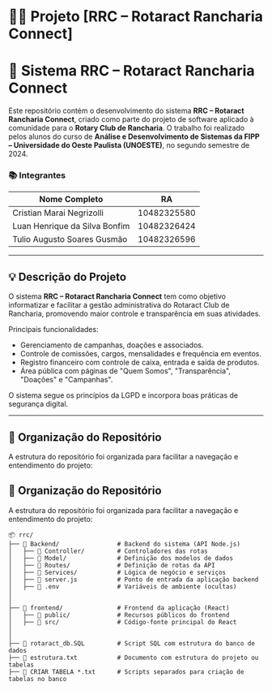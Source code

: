 # 🧑‍💻 Projeto [RRC – Rotaract Rancharia Connect]

# 📘 Sistema RRC – Rotaract Rancharia Connect
Este repositório contém o desenvolvimento do sistema **RRC – Rotaract Rancharia Connect**, criado como parte do projeto de software aplicado à comunidade para o **Rotary Club de Rancharia**. O trabalho foi realizado pelos alunos do curso de **Análise e Desenvolvimento de Sistemas da FIPP – Universidade do Oeste Paulista (UNOESTE)**, no segundo semestre de 2024.

### 📚 Integrantes

| Nome Completo                 | RA          |
|-------------------------------|-------------|
| Cristian Marai Negrizolli     | 10482325580 |
| Luan Henrique da Silva Bonfim | 10482326424 |
| Tulio Augusto Soares Gusmão   | 10482326596 |

---

## 💡 Descrição do Projeto
O sistema **RRC – Rotaract Rancharia Connect** tem como objetivo informatizar e facilitar a gestão administrativa do Rotaract Club de Rancharia, promovendo maior controle e transparência em suas atividades.

Principais funcionalidades:
- Gerenciamento de campanhas, doações e associados.
- Controle de comissões, cargos, mensalidades e frequência em eventos.
- Registro financeiro com controle de caixa, entrada e saída de produtos.
- Área pública com páginas de "Quem Somos", "Transparência", "Doações" e "Campanhas".

O sistema segue os princípios da LGPD e incorpora boas práticas de segurança digital.

---

## 📁 Organização do Repositório

A estrutura do repositório foi organizada para facilitar a navegação e entendimento do projeto:
## 📁 Organização do Repositório

A estrutura do repositório foi organizada para facilitar a navegação e entendimento do projeto:
```text
📦 rrc/
├── 📁 Backend/                # Backend do sistema (API Node.js)
│   ├── 📁 Controller/         # Controladores das rotas
│   ├── 📁 Model/              # Definição dos modelos de dados
│   ├── 📁 Routes/             # Definição de rotas da API
│   ├── 📁 Services/           # Lógica de negócio e serviços
│   ├── 📄 server.js           # Ponto de entrada da aplicação backend
│   ├── 📄 .env                # Variáveis de ambiente (ocultas)
│  
│
├── 📁 frontend/               # Frontend da aplicação (React)
│   ├── 📁 public/             # Recursos públicos do frontend
│   ├── 📁 src/                # Código-fonte principal do React
│   
│
├── 📄 rotaract_db.SQL         # Script SQL com estrutura do banco de dados
├── 📄 estrutura.txt           # Documento com estrutura do projeto ou tabelas
├── 📄 CRIAR TABELA *.txt      # Scripts separados para criação de tabelas no banco


